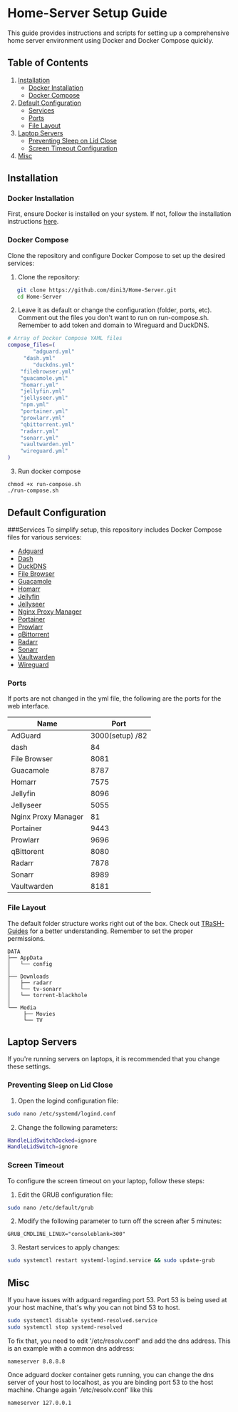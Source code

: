 # Home-Server Setup Guide

This guide provides instructions and scripts for setting up a comprehensive home server environment using Docker and Docker Compose quickly.

## Table of Contents
1. [Installation](#installation)
    - [Docker Installation](#docker-installation)
    - [Docker Compose](#docker-compose)
2. [Default Configuration](#default-configuration)
    - [Services](#services)
    - [Ports](#ports)
    - [File Layout](#file-layout)
4. [Laptop Servers](#laptop-servers)
    - [Preventing Sleep on Lid Close](#preventing-sleep-on-lid-close)
    - [Screen Timeout Configuration](#screen-timeout)
5. [Misc](#misc)  

## Installation

### Docker Installation

First, ensure Docker is installed on your system. If not, follow the installation instructions [here](https://docs.docker.com/engine/install/ubuntu/).

### Docker Compose

Clone the repository and configure Docker Compose to set up the desired services:

1. Clone the repository:
```bash
   git clone https://github.com/dini3/Home-Server.git
   cd Home-Server

```

2. Leave it as default or change the configuration (folder, ports, etc). Comment out the files you don't want to run on run-compose.sh. Remember to add token and domain to Wireguard and DuckDNS.

```bash
# Array of Docker Compose YAML files
compose_files=(
    	"adguard.yml"
   	 "dash.yml"
    	"duckdns.yml"
	"filebrowser.yml"
	"guacamole.yml"
	"homarr.yml"
	"jellyfin.yml"
	"jellyseer.yml"
	"npm.yml"
	"portainer.yml"
	"prowlarr.yml"
	"qbittorrent.yml"
	"radarr.yml"
	"sonarr.yml"
	"vaultwarden.yml"
	"wireguard.yml"
)
```
3. Run docker compose
```
chmod +x run-compose.sh
./run-compose.sh
```

## Default Configuration
###Services
To simplify setup, this repository includes Docker Compose files for various services:

- [Adguard](https://hub.docker.com/r/adguard/adguardhome)
- [Dash](https://github.com/MauriceNino/dashdot)
- [DuckDNS](https://github.com/linuxserver/docker-duckdns)
- [File Browser](https://github.com/filebrowser/filebrowser)
- [Guacamole](https://hub.docker.com/r/jwetzell/guacamole)
- [Homarr](https://ghcr.io/ajnart/homarr)
- [Jellyfin](https://github.com/linuxserver/docker-jellyfin)
- [Jellyseer](https://github.com/fallenbagel/jellyseerr)
- [Nginx Proxy Manager](https://github.com/NginxProxyManager/nginx-proxy-manager)
- [Portainer](https://github.com/portainer/portainer)
- [Prowlarr](https://github.com/linuxserver/docker-prowlarr)
- [qBittorrent](https://github.com/linuxserver/docker-qbittorrent)
- [Radarr](https://github.com/linuxserver/docker-radarr)
- [Sonarr](https://github.com/linuxserver/docker-sonarr)
- [Vaultwarden](https://github.com/dani-garcia/vaultwarden)
- [Wireguard](https://docs.linuxserver.io/images/docker-wireguard/#server-mode)
### Ports
If ports are not changed in the yml file, the following are the ports for the web interface.

|Name|Port|
|---|---|
|AdGuard|3000(setup) /82|
|dash|84|
|File Browser|8081|
|Guacamole|8787|
|Homarr|7575|
|Jellyfin|8096|
|Jellyseer|5055|
|Nginx Proxy Manager|81|
|Portainer|9443|
|Prowlarr|9696|
|qBittorent|8080|
|Radarr|7878|
|Sonarr|8989|
|Vaultwarden|8181|

### File Layout

The default folder structure works right out of the box. Check out [TRaSH-Guides](trash-guides.info) for a better understanding.
Remember to set the proper permissions.
```
DATA
├── AppData
│   └── config
│   
├── Downloads
│   ├── radarr
│   └── tv-sonarr
│   └── torrent-blackhole
│        
└── Media
     ├── Movies
     └── TV
```
## Laptop Servers

If you're running servers on laptops, it is recommended that you change these settings.

### Preventing Sleep on Lid Close

1. Open the logind configuration file:
```bash
sudo nano /etc/systemd/logind.conf
```
2. Change the following parameters:
```bash
HandleLidSwitchDocked=ignore
HandleLidSwitch=ignore
```


### Screen Timeout

To configure the screen timeout on your laptop, follow these steps:

1. Edit the GRUB configuration file:

```bash
sudo nano /etc/default/grub
```
2. Modify the following parameter to turn off the screen after 5 minutes:


```
GRUB_CMDLINE_LINUX="consoleblank=300"
```
3. Restart services to apply changes:

```bash
sudo systemctl restart systemd-logind.service && sudo update-grub
```
## Misc

If you have issues with adguard regarding port 53. Port 53 is being used at your host machine, that's why you can not bind 53 to host.
```bash
sudo systemctl disable systemd-resolved.service
sudo systemctl stop systemd-resolved
```
To fix that, you need to edit '/etc/resolv.conf' and add the dns address. This is an example with a common dns address:
```
nameserver 8.8.8.8
```
Once adguard docker container gets running, you can change the dns server of your host to localhost, as you are binding port 53 to the host machine. Change again '/etc/resolv.conf' like this
```
nameserver 127.0.0.1
```
